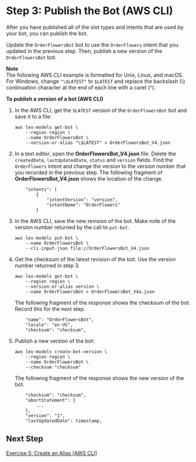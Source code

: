 # Step 3: Publish the Bot \(AWS CLI\)<a name="gs-cli-publish-bot"></a>

After you have published all of the slot types and intents that are used by your bot, you can publish the bot\.

Update the `OrderFlowersBot` bot to use the `OrderFlowers` intent that you updated in the previous step\. Then, publish a new version of the `OrderFlowersBot` bot\.

**Note**  
The following AWS CLI example is formatted for Unix, Linux, and macOS\. For Windows, change `"\$LATEST"` to `$LATEST` and replace the backslash \(\\\) continuation character at the end of each line with a caret \(^\)\.

**To publish a version of a bot \(AWS CLI\)**

1. In the AWS CLI, get the `$LATEST` version of the `OrderFlowersBot` bot and save it to a file:

   ```
   aws lex-models get-bot \
       --region region \
       --name OrderFlowersBot \
       --version-or-alias "\$LATEST" > OrderFlowersBot_V4.json
   ```

1. In a text editor, open the **OrderFlowersBot\_V4\.json** file\. Delete the `createdDate`, `lastUpdatedDate`, `status` and `version` fields\. Find the `OrderFlowers` intent and change the version to the version number that you recorded in the previous step\. The following fragment of **OrderFlowersBot\_V4\.json** shows the location of the change\.

   ```
       "intents": [
           {
               "intentVersion": "version", 
               "intentName": "OrderFlowers"
           }
   ```

1. In the AWS CLI, save the new revision of the bot\. Make note of the version number returned by the call to `put-bot`\.

   ```
   aws lex-models put-bot \
       --name OrderFlowersBot \
       --cli-input-json file://OrderFlowersBot_V4.json
   ```

1. Get the checksum of the latest revision of the bot\. Use the version number returned in step 3\.

   ```
   aws lex-models get-bot \
       --region region \
       --version-or-alias version \
       --name OrderFlowersBot > OrderFlowersBot_V4a.json
   ```

   The following fragment of the response shows the checksum of the bot\. Record this for the next step\.

   ```
       "name": "OrderFlowersBot", 
       "locale": "en-US", 
       "checksum": "checksum",
   ```

1. Publish a new version of the bot:

   ```
   aws lex-models create-bot-version \
       --region region \
       --name OrderFlowersBot \
       --checksum "checksum"
   ```

   The following fragment of the response shows the new version of the bot\.

   ```
       "checksum": "checksum", 
       "abortStatement": {
           ...
       }, 
       "version": "1",
       "lastUpdatedDate": timestamp,
   ```

## Next Step<a name="gs-cli-next-exercise-5"></a>

[Exercise 5: Create an Alias \(AWS CLI\)](gs-cli-create-alias.md)